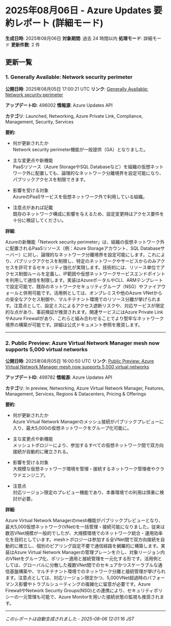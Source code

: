 # 2025年08月06日 - Azure Updates 要約レポート (詳細モード)

**生成日時**: 2025年08月06日
**対象期間**: 過去 24 時間以内
**処理モード**: 詳細モード
**更新件数**: 2 件

## 更新一覧

### 1. Generally Available: Network security perimeter

**公開日時**: 2025年08月05日 17:00:21 UTC
**リンク**: [Generally Available: Network security perimeter](https://azure.microsoft.com/updates?id=496002)

**アップデートID**: 496002
**情報源**: Azure Updates API

**カテゴリ**: Launched, Networking, Azure Private Link, Compliance, Management, Security, Services

**要約**:

- 何が更新されたか  
Network security perimeter機能が一般提供（GA）となりました。

- 主な変更点や新機能  
PaaSリソース（Azure StorageやSQL Databaseなど）を組織の仮想ネットワーク外に配置しても、論理的なネットワーク分離境界を設定可能になり、パブリックアクセスを制限できます。

- 影響を受ける対象  
AzureのPaaSサービスを仮想ネットワーク外で利用している組織。

- 注意点があれば記載  
既存のネットワーク構成に影響を与えるため、設定変更時はアクセス要件を十分に検証してください。

**詳細**:

Azureの新機能「Network security perimeter」は、組織の仮想ネットワーク外に配置されるPaaSリソース（例：Azure Storageアカウント、SQL Databaseサーバー）に対し、論理的なネットワーク分離境界を設定可能にします。これにより、パブリックアクセスを制限し、特定のネットワークやサービスからのみアクセスを許可するセキュリティ強化が実現します。技術的には、リソース単位でアクセス制御ルールを定義し、IP範囲や仮想ネットワークサービスエンドポイントを利用して通信を制限します。実装はAzureポータルやCLI、ARMテンプレートで設定可能で、既存のネットワークセキュリティグループ（NSG）やファイアウォールと併用可能です。活用例としては、オンプレミスや他のAzure VNetからの安全なアクセス制御や、マルチテナント環境でのリソース分離が挙げられます。注意点として、設定ミスによるアクセス遮断リスクや、対応サービスが限定的な点があり、事前検証が推奨されます。関連サービスにはAzure Private LinkやAzure Firewallがあり、これらと組み合わせることでより堅牢なネットワーク境界の構築が可能です。詳細は公式ドキュメント参照を推奨します。

---

### 2. Public Preview: Azure Virtual Network Manager mesh now supports 5,000 virtual networks

**公開日時**: 2025年08月05日 16:00:50 UTC
**リンク**: [Public Preview: Azure Virtual Network Manager mesh now supports 5,000 virtual networks](https://azure.microsoft.com/updates?id=499782)

**アップデートID**: 499782
**情報源**: Azure Updates API

**カテゴリ**: In preview, Networking, Azure Virtual Network Manager, Features, Management, Services, Regions & Datacenters, Pricing & Offerings

**要約**:

- 何が更新されたか  
Azure Virtual Network Managerのメッシュ接続がパブリックプレビューに入り、最大5,000の仮想ネットワークをグループ化可能に。

- 主な変更点や新機能  
メッシュトポロジーにより、参加するすべての仮想ネットワーク間で双方向接続が自動的に確立される。

- 影響を受ける対象  
大規模な仮想ネットワーク環境を管理・接続するネットワーク管理者やクラウドエンジニア。

- 注意点  
対応リージョン限定のプレビュー機能であり、本番環境での利用は慎重に検討が必要。

**詳細**:

Azure Virtual Network Managerのmesh機能がパブリックプレビューとなり、最大5,000仮想ネットワーク(VNet)を一括管理・接続可能になりました。従来は数百VNet規模が一般的でしたが、大規模環境でのネットワーク統合・運用効率化を目的としています。meshトポロジーは参加する全VNet間で双方向接続を自動的に確立し、個別のピアリング設定不要で通信経路を網羅的に構築します。実装はAzure Virtual Network Managerの管理プレーンを介し、対象リージョン内のVNetをグループ化、ポリシー適用と接続管理を一元化する形です。活用例としては、グローバルに分散した複数VNet間でのセキュアかつスケーラブルな通信基盤構築や、マルチテナント環境でのネットワーク分離と接続管理が挙げられます。注意点としては、対応リージョン限定かつ、5,000VNet超過時のパフォーマンス影響やトラブルシューティングの複雑化に留意が必要です。Azure FirewallやNetwork Security Groups(NSG)との連携により、セキュリティポリシーの一元管理も可能で、Azure Monitorを用いた接続状態の監視も推奨されます。

---


*このレポートは自動生成されました - 2025-08-06 12:01:16 JST*